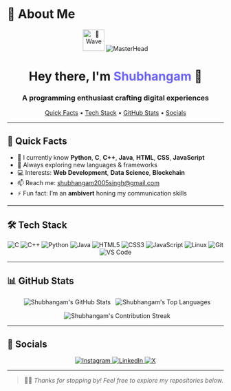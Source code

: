 # 👋 About Me

<p align="center">
  <img src="https://media.giphy.com/media/hvRJCLFzcasrR4ia7z/giphy.gif" alt="👋 Wave" width="50"/>
  <img src="https://user-images.githubusercontent.com/10498744/210012254-234538ff-d198-48aa-8964-37e6fd45d227.gif" alt="MasterHead" />
</p>

<h1 align="center">
  Hey there, I'm <span style="color:#6C63FF;">Shubhangam</span> 👋
</h1>
<h3 align="center">
  A programming enthusiast crafting digital experiences
</h3>

<p align="center">
  <a href="#quick-facts">Quick Facts</a> •
  <a href="#tech-stack">Tech Stack</a> •
  <a href="#github-stats">GitHub Stats</a> •
  <a href="#socials">Socials</a>
</p>

---

## 🚀 Quick Facts

- 🌱 I currently know **Python**, **C**, **C++**, **Java**, **HTML**, **CSS**, **JavaScript**  
- 🧠 Always exploring new languages & frameworks  
- 💻 Interests: **Web Development**, **Data Science**, **Blockchain**  
- 📫 Reach me: [shubhangam2005singh@gmail.com](mailto:shubhangam2005singh@gmail.com)  
- ⚡ Fun fact: I’m an **ambivert** honing my communication skills  

---

## 🛠️ Tech Stack

<p align="center">
  <!-- Core -->
  <img alt="C" src="https://img.shields.io/badge/C-00599C?style=for-the-badge&logo=c&logoColor=white"/>
  <img alt="C++" src="https://img.shields.io/badge/C++-00599C?style=for-the-badge&logo=c%2B%2B&logoColor=white"/>
  <img alt="Python" src="https://img.shields.io/badge/Python-3776AB?style=for-the-badge&logo=python&logoColor=white"/>
  <img alt="Java" src="https://img.shields.io/badge/Java-ED8B00?style=for-the-badge&logo=java&logoColor=white"/>

  <!-- Web -->
  <img alt="HTML5" src="https://img.shields.io/badge/HTML5-E34F26?style=for-the-badge&logo=html5&logoColor=white"/>
  <img alt="CSS3" src="https://img.shields.io/badge/CSS3-1572B6?style=for-the-badge&logo=css3&logoColor=white"/>
  <img alt="JavaScript" src="https://img.shields.io/badge/JavaScript-F7DF1E?style=for-the-badge&logo=javascript&logoColor=black"/>

  <!-- Tools -->
  <img alt="Linux" src="https://img.shields.io/badge/Linux-FCC624?style=for-the-badge&logo=linux&logoColor=black"/>
  <img alt="Git" src="https://img.shields.io/badge/Git-F05032?style=for-the-badge&logo=git&logoColor=white"/>
  <img alt="VS Code" src="https://img.shields.io/badge/VS%20Code-007ACC?style=for-the-badge&logo=visual-studio-code&logoColor=white"/>
</p>

---

## 📊 GitHub Stats

<p align="center">
  <img align="center" src="https://github-readme-stats.vercel.app/api?username=shubhangam-singh&show_icons=true&theme=tokyonight&include_all_commits=true&count_private=true" alt="Shubhangam's GitHub Stats"/>
  <img align="center" src="https://github-readme-stats.vercel.app/api/top-langs/?username=shubhangam-singh&layout=compact&theme=tokyonight" alt="Shubhangam's Top Languages"/>
</p>

<p align="center">
  <img align="center" src="https://streak-stats.demolab.com/?user=shubhangam-singh&theme=tokyonight" alt="Shubhangam's Contribution Streak"/>
</p>

---

## 📱 Socials

<p align="center">
  <a href="https://instagram.com/shubhixion" target="_blank">
    <img src="https://img.shields.io/badge/Instagram-@shubhixion-E4405F?style=for-the-badge&logo=instagram&logoColor=white" alt="Instagram"/>
  </a>
  <a href="https://www.linkedin.com/in/shubhangam2005singh" target="_blank">
    <img src="https://img.shields.io/badge/LinkedIn-shubhangam2005singh-0A66C2?style=for-the-badge&logo=linkedin&logoColor=white" alt="LinkedIn"/>
  </a>
  <a href="https://x.com/Shubhangam28" target="_blank">
    <img src="https://img.shields.io/badge/X-@Shubhangam28-1DA1F2?style=for-the-badge&logo=twitter&logoColor=white" alt="X"/>
  </a>
</p>

---

> 🧑‍💻 _Thanks for stopping by! Feel free to explore my repositories below._
